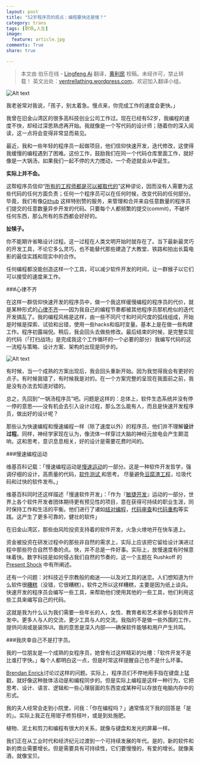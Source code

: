 ```yaml
---
layout: post
title: "52岁程序员的观点：编程要快还是慢？"
category: trans
tags: [职场,人生]
image:
  feature: article.jpg
comments: True
share: true

---
```


>本文由 伯乐在线 - [Lingfeng Ai](http://blog.jobbole.com/author/hanxiaomax/) 翻译，[黄利民](http://blog.jobbole.com/author/huanglimin/) 校稿。未经许可，禁止转载！
英文出处：[ventrellathing.wordpress.com](https://ventrellathing.wordpress.com/2013/06/18/the-case-for-slow-programming/)。欢迎加入翻译小组。

![Alt text](/image/fast-or-slow/7cc829d3gw1eo1i1c1kqxj207q05ewf2.jpg)


我老爸常对我说，「孩子，别太着急。慢点来，你完成工作的速度会更快。」

我曾在旧金山湾区的很多高科技创业公司工作过。现在已经有52岁，我编程的速度不快，却经过深思熟虑再开始。我就像是一个写代码的设计师；随着你的深入阅读，这一点将会变得非常显而易见。

最近，我和一些年轻的程序员一起做项目，他们信仰快速开发，迭代修改，这使得我缓慢的编程遇到了困难。这份工作，鼓励我们在同一个代码仓库里面工作，就好像是一大锅汤，如果我们一起不停的大力搅动，一个奇迹就会从中诞生。

**实际上并不会。**

这帮程序员信仰“[所有的工程师都是可以被取代的](http://www.datamation.com/career/article.php/3757311/The-Myth-of-the-Interchangeable-Programmer-Can146t-We-Just-Offshore-Him.htm)”这种谬论，因而没有人需要为这些代码的任何方面负责；任何一个程序员可以在任何时候，改变代码的任何部分。毕竟，我们有像[Github](https://en.wikipedia.org/wiki/GitHub) 这样特别赞的服务，来管理和合并来自任意数量的程序员们提交的任意数量异步开发的代码。只要每个人都频繁的提交(commit)，不破坏任何东西，那么所有的东西都会好好的。

**扯犊子。**

你不能期许省略设计过程。这一过程在人类文明开始时就存在了。当下最新最灵巧的开发工具，不论它多么灵巧，也不能替代那些建造了大教堂、铁路和拍出长篇电影的最佳实践和现实中的合作。

任何编程都没能创造这样一个工具，可以减少软件开发的时间，让一群猴子以它们可以接受的速度来工作。

###心律不齐

在这样一群信仰快速开发的程序员中，做一个我这样缓慢编程的程序员的代价，就是某种形式的[心律不齐](http://en.wikipedia.org/wiki/Cardiac_dysrhythmia)——因为我自己的编程节奏都被其他程序员那机枪似的迭代开发搞乱了。我的编程风格是这样，由一些不同尺寸和时间尺度的弧线组成，开始是时候是探索、试验和出错，使用一些hacks和临时变量。基本上是在做一些构建工作。程序初露端倪。稍后，我会回头去做些修改。最后结束的时候，是完整实现的代码（「打扫战场」是完成我这个工作循环的一个必要的部分）我编写代码的这一流程与策略、设计方案、架构的出现是同步的。

![Alt text](/image/fast-or-slow/7cc829d3gw1eo1hwi124lj20el0750uk.jpg)

有时候，当一个成熟的方案出现后，我会回头重新开始。因为我觉得我会有更好的点子。有时候我错了，有时候我是对的。在一个方案完整的呈现在我面前之前，我是没有办法去知道对错的。

总之，先回到“一锅汤程序员”吧。问题是这样的：总体上，软件生态系统并没有停一停的意思——没有机会去引入设计过程，那么怎么能有人，而且是快速开发程序员，做出好的设计呢？


那些认为快速编程和慢速编程一样（除了速度以外）的程序员，他们并不理解**设计过程**。同样，神经学家现在认为，像流体一样穿过大脑的神经元放电会产生颞混响，这和思考，意识息息相关，好的设计是需要花费时间的。

###慢速编程运动

维基百科记载：「慢速编程运动是[慢速运动](https://en.wikipedia.org/wiki/Slow_movement)的一部分。这是一种软件开发哲学，强调仔细的设计，高质量的代码，[软件测试 ](https://en.wikipedia.org/wiki/Software_testing)和思考。 尽量避免[豆腐渣工程](https://en.wikipedia.org/wiki/Kludge)，垃圾代码和过快的软件发布。」

维基百科同时还这样描述「慢速软件开发」：「作为『[敏捷开发](http://en.wikipedia.org/wiki/Agile_software_development)』运动的一部分，世界上各个软件开发者团体期待更有预见性的项目，意在获得可持续的职业生涯，同时保持工作和生活的平衡。他们进行了诸如[结对编程](http://en.wikipedia.org/wiki/Pair_programming)，[代码审查](http://en.wikipedia.org/wiki/Code_review)和[代码重构](http://en.wikipedia.org/wiki/Code_refactoring)等实践。这产生了更多可靠的，健壮的软件」

在旧金山湾区，那些由风险投资支持着的软件开发，火急火燎地开在快车道上。

资金被投资在研发过程中的那些非自然的需求上，实际上应该把它留给设计演进过程中那些符合自然节奏的点。快，并不总是一件好事。实际上，放慢速度有时候意味着快。数字科技是如何侵占我们自然的节奏的，这一个主题在 Rushkoff 的[Present Shock](http://www.rushkoff.com/present-shock/http://www.rushkoff.com/present-shock/) 中有所阐述。

还有一个问题：对科技近乎宗教般的痴迷——以及对工具的迷恋。人们想知道为什么软件很[糟糕](http://www.amazon.com/Why-Software-Sucks-What-About/dp/0321466756)（没错，它很糟糕）。软件之所以这样糟糕，主要是因为纸上谈兵。快速开发的程序员会编写一些工具，来帮助他们使用其他的一些工具，他们利用这些工具来编写自己的代码。

这就是我为什么认为我们需要一些年长的人，女性、教育者和艺术家参与到软件开发中。更多人与人的交流，更少工具与人的交流。我指的不是做一些外围的工作，提供问询或是装饰UI。我的意思是深入内部——确保软件能够和用户产生共鸣。

###我庆幸自己不是打字员。

我的一位朋友是一个成熟的女程序员，她曾有过这样精彩的吐槽：「软件开发不是比谁打字快。」每个人都明白这一点，但是时常这样提醒自己也不是什么坏事。

[Brendan Enrick](http://brendan.enrick.com/post/programming-is-not-just-typing.aspx)讨论过这样的问题。实际上，程序员们不停地用手指在键盘上猛戳，就好像这种肢体活动是和编程同步的。但是实际上编程是这样一种行为，它把思考、设计、语言、逻辑和一些心理层面的东西变成某种可以存放在电脑内存中的形式。


我的夫人经常会走到小院里，问我：「你在编程吗？」通常情况下我的回答是「是的」。实际上我正在用钳子修剪枝叶，或是到处施肥。

植物、泥土和剪刀和编程有很大的关系，就像与键盘和发光的屏幕一样。

我们正在从工业时代和经济纪元过渡到一个可持续发展的年代。是的，新的软件和新的商业需要增长。但是需要具有可持续性，它们要慢慢的，有爱的增长。就像美酒，就像宝贝。
